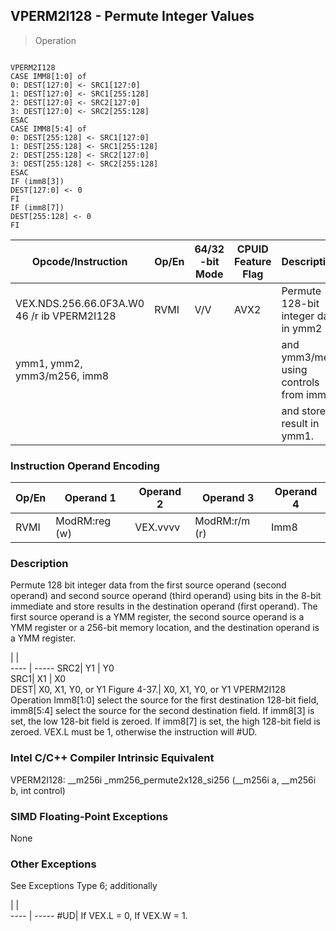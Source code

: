 ## VPERM2I128  -  Permute Integer Values

> Operation
``` slim

VPERM2I128
CASE IMM8[1:0] of
0: DEST[127:0] <- SRC1[127:0]
1: DEST[127:0] <- SRC1[255:128]
2: DEST[127:0] <- SRC2[127:0]
3: DEST[127:0] <- SRC2[255:128]
ESAC
CASE IMM8[5:4] of
0: DEST[255:128] <- SRC1[127:0]
1: DEST[255:128] <- SRC1[255:128]
2: DEST[255:128] <- SRC2[127:0]
3: DEST[255:128] <- SRC2[255:128]
ESAC
IF (imm8[3])
DEST[127:0] <- 0
FI
IF (imm8[7])
DEST[255:128] <- 0
FI

```

 Opcode/Instruction                        | Op/En| 64/32 -bit Mode| CPUID Feature Flag| Description                          
 ---  | --- | --- | --- | ---
 VEX.NDS.256.66.0F3A.W0 46 /r ib VPERM2I128| RVMI | V/V            | AVX2              | Permute 128-bit integer data in ymm2 
 ymm1, ymm2, ymm3/m256, imm8               |      |                |                   | and ymm3/mem using controls from imm8
                                           |      |                |                   | and store result in ymm1.            

### Instruction Operand Encoding
 Op/En| Operand 1    | Operand 2| Operand 3    | Operand 4
 ---  | --- | --- | --- | ---
 RVMI | ModRM:reg (w)| VEX.vvvv | ModRM:r/m (r)| Imm8     

### Description
Permute 128 bit integer data from the first source operand (second operand)
and second source operand (third operand) using bits in the 8-bit immediate
and store results in the destination operand (first operand). The first source
operand is a YMM register, the second source operand is a YMM register or a
256-bit memory location, and the destination operand is a YMM register.

   | |  
---- | -----
 SRC2| Y1                            | Y0                                    
 SRC1| X1                            | X0                                    
 DEST| X0, X1, Y0, or Y1 Figure 4-37.| X0, X1, Y0, or Y1 VPERM2I128 Operation
Imm8[1:0] select the source for the first destination 128-bit field, imm8[5:4]
select the source for the second destination field. If imm8[3] is set, the low
128-bit field is zeroed. If imm8[7] is set, the high 128-bit field is zeroed.
VEX.L must be 1, otherwise the instruction will #UD.



### Intel C/C++ Compiler Intrinsic Equivalent
VPERM2I128: __m256i _mm256_permute2x128_si256 (__m256i a, __m256i b, int control)


### SIMD Floating-Point Exceptions
None


### Other Exceptions
See Exceptions Type 6; additionally

   | |  
---- | -----
 #UD| If VEX.L = 0, If VEX.W = 1.
